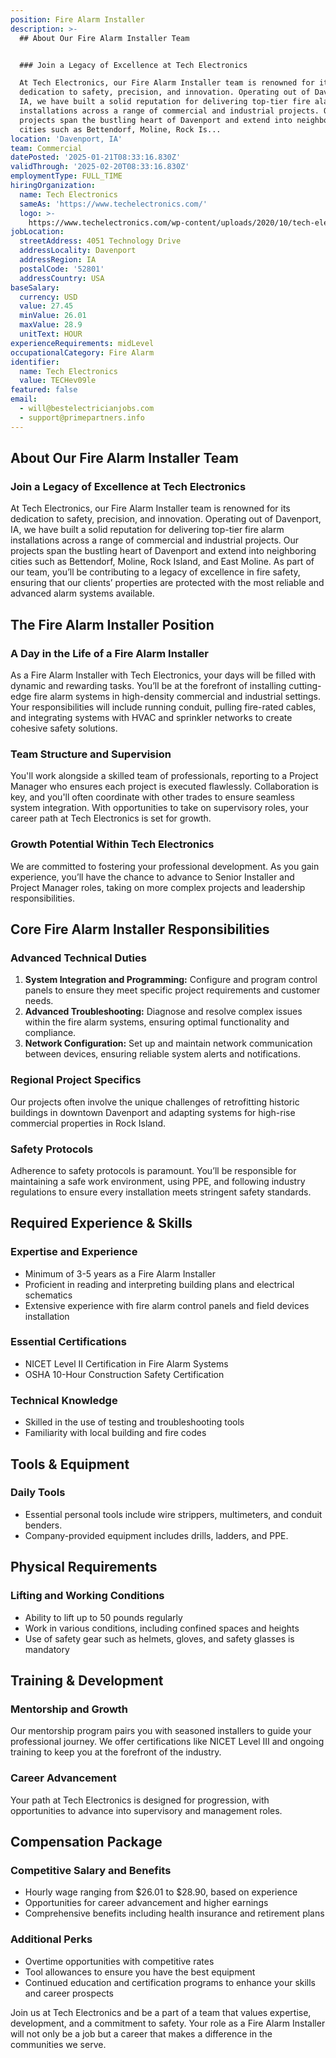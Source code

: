 ```yaml
---
position: Fire Alarm Installer
description: >-
  ## About Our Fire Alarm Installer Team


  ### Join a Legacy of Excellence at Tech Electronics

  At Tech Electronics, our Fire Alarm Installer team is renowned for its
  dedication to safety, precision, and innovation. Operating out of Davenport,
  IA, we have built a solid reputation for delivering top-tier fire alarm
  installations across a range of commercial and industrial projects. Our
  projects span the bustling heart of Davenport and extend into neighboring
  cities such as Bettendorf, Moline, Rock Is...
location: 'Davenport, IA'
team: Commercial
datePosted: '2025-01-21T08:33:16.830Z'
validThrough: '2025-02-20T08:33:16.830Z'
employmentType: FULL_TIME
hiringOrganization:
  name: Tech Electronics
  sameAs: 'https://www.techelectronics.com/'
  logo: >-
    https://www.techelectronics.com/wp-content/uploads/2020/10/tech-electronics-logo.png
jobLocation:
  streetAddress: 4051 Technology Drive
  addressLocality: Davenport
  addressRegion: IA
  postalCode: '52801'
  addressCountry: USA
baseSalary:
  currency: USD
  value: 27.45
  minValue: 26.01
  maxValue: 28.9
  unitText: HOUR
experienceRequirements: midLevel
occupationalCategory: Fire Alarm
identifier:
  name: Tech Electronics
  value: TECHev09le
featured: false
email:
  - will@bestelectricianjobs.com
  - support@primepartners.info
---
```




## About Our Fire Alarm Installer Team

### Join a Legacy of Excellence at Tech Electronics
At Tech Electronics, our Fire Alarm Installer team is renowned for its dedication to safety, precision, and innovation. Operating out of Davenport, IA, we have built a solid reputation for delivering top-tier fire alarm installations across a range of commercial and industrial projects. Our projects span the bustling heart of Davenport and extend into neighboring cities such as Bettendorf, Moline, Rock Island, and East Moline. As part of our team, you’ll be contributing to a legacy of excellence in fire safety, ensuring that our clients’ properties are protected with the most reliable and advanced alarm systems available.

## The Fire Alarm Installer Position

### A Day in the Life of a Fire Alarm Installer
As a Fire Alarm Installer with Tech Electronics, your days will be filled with dynamic and rewarding tasks. You’ll be at the forefront of installing cutting-edge fire alarm systems in high-density commercial and industrial settings. Your responsibilities will include running conduit, pulling fire-rated cables, and integrating systems with HVAC and sprinkler networks to create cohesive safety solutions.

### Team Structure and Supervision
You'll work alongside a skilled team of professionals, reporting to a Project Manager who ensures each project is executed flawlessly. Collaboration is key, and you'll often coordinate with other trades to ensure seamless system integration. With opportunities to take on supervisory roles, your career path at Tech Electronics is set for growth.

### Growth Potential Within Tech Electronics
We are committed to fostering your professional development. As you gain experience, you’ll have the chance to advance to Senior Installer and Project Manager roles, taking on more complex projects and leadership responsibilities.

## Core Fire Alarm Installer Responsibilities

### Advanced Technical Duties
1. **System Integration and Programming:** Configure and program control panels to ensure they meet specific project requirements and customer needs.
2. **Advanced Troubleshooting:** Diagnose and resolve complex issues within the fire alarm systems, ensuring optimal functionality and compliance.
3. **Network Configuration:** Set up and maintain network communication between devices, ensuring reliable system alerts and notifications.

### Regional Project Specifics
Our projects often involve the unique challenges of retrofitting historic buildings in downtown Davenport and adapting systems for high-rise commercial properties in Rock Island.

### Safety Protocols
Adherence to safety protocols is paramount. You’ll be responsible for maintaining a safe work environment, using PPE, and following industry regulations to ensure every installation meets stringent safety standards.

## Required Experience & Skills

### Expertise and Experience
- Minimum of 3-5 years as a Fire Alarm Installer
- Proficient in reading and interpreting building plans and electrical schematics
- Extensive experience with fire alarm control panels and field devices installation

### Essential Certifications
- NICET Level II Certification in Fire Alarm Systems
- OSHA 10-Hour Construction Safety Certification

### Technical Knowledge
- Skilled in the use of testing and troubleshooting tools
- Familiarity with local building and fire codes

## Tools & Equipment

### Daily Tools
- Essential personal tools include wire strippers, multimeters, and conduit benders.
- Company-provided equipment includes drills, ladders, and PPE.

## Physical Requirements

### Lifting and Working Conditions
- Ability to lift up to 50 pounds regularly
- Work in various conditions, including confined spaces and heights
- Use of safety gear such as helmets, gloves, and safety glasses is mandatory

## Training & Development

### Mentorship and Growth
Our mentorship program pairs you with seasoned installers to guide your professional journey. We offer certifications like NICET Level III and ongoing training to keep you at the forefront of the industry.

### Career Advancement
Your path at Tech Electronics is designed for progression, with opportunities to advance into supervisory and management roles.

## Compensation Package

### Competitive Salary and Benefits
- Hourly wage ranging from $26.01 to $28.90, based on experience
- Opportunities for career advancement and higher earnings
- Comprehensive benefits including health insurance and retirement plans

### Additional Perks
- Overtime opportunities with competitive rates
- Tool allowances to ensure you have the best equipment
- Continued education and certification programs to enhance your skills and career prospects

Join us at Tech Electronics and be a part of a team that values expertise, development, and a commitment to safety. Your role as a Fire Alarm Installer will not only be a job but a career that makes a difference in the communities we serve.